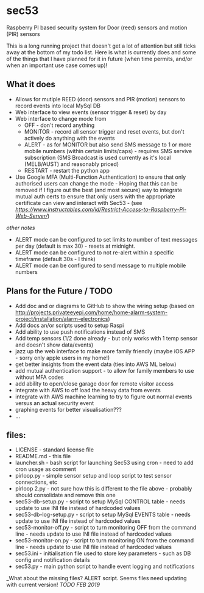 # sec53
Raspberry PI based security system for Door (reed) sensors and motion (PIR) sensors

This is a long running project that doesn't get a lot of attention but still ticks away at the bottom of my todo list. Here is what is currently does and some of the things that I have planned for it in future (when time permits, and/or when an important use case comes up)!

## What it does
* Allows for mutiple REED (door) sensors and PIR (motion) sensors to record events into local MySql DB
* Web interface to view events (sensor trigger & reset) by day
* Web interface to change mode from 
  * OFF - don't record anything
  * MONITOR - record all sensor trigger and reset events, but don't actively do anything with the events
  * ALERT - as for MONITOR but also send SMS message to 1 or more mobile numbers (within certain limits/caps) - requires SMS servive subscription (SMS Broadcast is used currently as it's local (MELB/AUST) and reasonably priced)
  * RESTART - restart the python app
* Use Google MFA (Multi-Function Authentication) to ensure that only authorised users can change the mode - Hoping that this can be removed if I figure out the best (and most secure) way to integrate mutual auth certs to ensure that only users with the appropriate certificate can view and interact with Sec53 - (see _https://www.instructables.com/id/Restrict-Access-to-Raspberry-Pi-Web-Server/_)

_other notes_
* ALERT mode can be configured to set limits to number of text messages per day (default is max 30) - resets at midnight.
* ALERT mode can be configured to not re-alert within a specific timeframe (default 30s - I think)
* ALERT mode can be configured to send message to multiple mobile numbers

## Plans for the Future / TODO
* Add doc and or diagrams to GitHub to show the wiring setup (based on http://projects.privateeyepi.com/home/home-alarm-system-project/installation/alarm-electronics)
* Add docs an/or scripts used to setup Raspi
* Add ability to use push notifications instead of SMS
* Add temp sensors (1/2 done already - but only works with 1 temp sensor and doesn't show data/events)
* jazz up the web interface to make more family friendly (maybe iOS APP - sorry only apple users in my home!)
* get better insights from the event data (ties into AWS ML below)
* add mutual authentication support - to allow for family members to use without MFA codes
* add ability to open/close garage door for remote visitor access
* integrate with AWS to off load the heavy data from events
* integrate with AWS machine learning to try to figure out normal events versus an actual security event
* graphing events for better visualisation???
* ...

## files:
* LICENSE	- standard license file
* README.md	- this file
* launcher.sh	 - bash script for launching Sec53 using cron - need to add cron usage as comment
* pirloop.py	- simple sensor setup and loop script to test sensor connections, etc
* pirloop 2.py	- not sure how this is different to the file above - probably should consolidate and remove this one
* sec53-db-setup.py	- script to setup MySql CONTROL table - needs update to use INI file instead of hardcoded values
* sec53-db-log-setup.py - script to setup MySql EVENTS table - needs update to use INI file instead of hardcoded values
* sec53-monitor-off.py	- script to turn monitoring OFF from the command line  - needs update to use INI file instead of hardcoded values
* sec53-monitor-on.py	- script to turn monitoring ON from the command line  - needs update to use INI file instead of hardcoded values
* sec53.ini	- initialisation file used to store key parameters - such as DB config and notification details
* sec53.py	 - main python script to handle event logging and notifications

_What about the missing files? ALERT script. Seems files need updating with current version! *TODO FEB 2019* 

